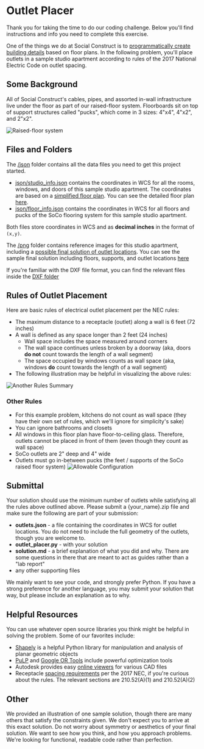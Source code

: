 # Outlet Placer

Thank you for taking the time to do our coding challenge. Below you'll find instructions and info you need to complete this exercise.

One of the things we do at Social Construct is to [programmatically create building details](https://techcrunch.com/2020/07/14/social-constructs-computer-optimized-buildings-could-shake-construction-industrys-foundations/) based on floor plans. In the following problem, you'll place outlets in a sample studio apartment according to rules of the 2017 National Electric Code on outlet spacing.

## Some Background
All of Social Construct's cables, pipes, and assorted in-wall infrastructure live under the floor as part of our raised-floor system. Floorboards sit on top of support structures called "pucks", which come in 3 sizes: 4"x4", 4"x2", and 2"x2".

![Raised-floor system](https://techcrunch.com/wp-content/uploads/2020/07/floor-wiring.jpg)

## Files and Folders
The [/json](https://github.com/SocialConstruct/outlets/tree/master/json) folder contains all the data files you need to get this project started.

* [json/studio_info.json](https://github.com/SocialConstruct/outlets/blob/master/json/studio_info.json) contains the coordinates in WCS for all the rooms, windows, and doors of this sample studio apartment. The coordinates are based on a [simplified floor plan](https://github.com/SocialConstruct/outlets/blob/master/png/studio_simple.png?raw=true). You can see the detailed floor plan [here](https://github.com/SocialConstruct/outlets/blob/master/png/studio_detailed.png?raw=true).
* [json/floor_info.json](https://github.com/SocialConstruct/outlets/blob/master/json/floor_info.json) contains the coordinates in WCS for all floors and pucks of the SoCo flooring system for this sample studio apartment.

Both files store coordinates in WCS and as **decimal inches** in the format of `(x,y)`.

The [/png](https://github.com/SocialConstruct/outlets/tree/master/png) folder contains reference images for this studio apartment, including a [possible final solution of outlet locations](https://github.com/SocialConstruct/outlets/blob/master/png/studio_with_outlets.png?raw=true). You can see the sample final solution including floors, supports, and outlet locations [here](https://github.com/SocialConstruct/outlets/blob/master/png/studio_final.png?raw=true)

If you're familiar with the DXF file format, you can find the relevant files inside the [DXF folder](https://github.com/SocialConstruct/outlets/tree/master/dxf)

## Rules of Outlet Placement
Here are basic rules of electrical outlet placement per the NEC rules:
* The maximum distance to a receptacle (outlet) along a wall is 6 feet (72 inches)
* A wall is defined as any space longer than 2 feet (24 inches)
    * Wall space includes the space measured around corners
    * The wall space continues unless broken by a doorway (aka, doors **do not** count towards the length of a wall segment)
    * The space occupied by windows counts as wall space (aka, windows **do** count towards the length of a wall segment)
* The following illustration may be helpful in visualizing the above rules:

![Another Rules Summary](https://www.naffainc.com/x/CB2/Elect/EImages/outletsneeded.gif)

### Other Rules
* For this example problem, kitchens do not count as wall space (they have their own set of rules, which we'll ignore for simplicity's sake)
* You can ignore bathrooms and closets
* All windows in this floor plan have floor-to-ceiling glass. Therefore, outlets cannot be placed in front of them (even though they count as wall space)
* SoCo outlets are 2" deep and 4" wide
* Outlets must go in-between pucks (the feet / supports of the SoCo raised floor system)
![Allowable Configuration](https://raw.githubusercontent.com/SocialConstruct/outlets/master/png/allowable_configuration.png)

## Submittal
Your solution should use the minimum number of outlets while satisfying all the rules above outlined above. Please submit a {your_name}.zip file and make sure the following are part of your submission:
* **outlets.json** - a file containing the coordinates in WCS for outlet locations. You do not need to include the full geometry of the outlets, though you are welcome to.
* **outlet_placer.py** - with your solution
* **solution.md** - a brief explanation of what you did and why. There are some questions in there that are meant to act as guides rather than a "lab report"
* any other supporting files

We mainly want to see your code, and strongly prefer Python. If you have a strong preference for another language, you may submit your solution that way, but please include an explanation as to why.

## Helpful Resources
You can use whatever open source libraries you think might be helpful in solving the problem. Some of our favorites include:

* [Shapely](https://pypi.org/project/Shapely/) is a helpful Python library for manipulation and analysis of planar geometric objects
* [PuLP](https://pypi.org/project/PuLP/) and [Google OR Tools](https://developers.google.com/optimization) include powerful optimization tools
* Autodesk provides easy [online viewers](https://viewer.autodesk.com/) for various CAD files
* Receptacle [spacing requirements](https://www.ecmag.com/section/codes-standards/article-210-branch-circuits-6) per the 2017 NEC, if you're curious about the rules. The relevant sections are 210.52(A)(1) and 210.52(A)(2)

## Other
We provided an illustration of one sample solution, though there are many others that satisfy the constraints given. We don't expect you to arrive at this exact solution. Do not worry about symmetry or aesthetics of your final solution. We want to see how you think, and how you approach problems. We're looking for functional, readable code rather than perfection.
